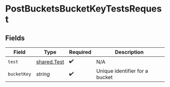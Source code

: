 # PostBucketsBucketKeyTestsRequest


## Fields

| Field                                      | Type                                       | Required                                   | Description                                |
| ------------------------------------------ | ------------------------------------------ | ------------------------------------------ | ------------------------------------------ |
| `test`                                     | [shared.Test](../../models/shared/test.md) | :heavy_check_mark:                         | N/A                                        |
| `bucketKey`                                | *string*                                   | :heavy_check_mark:                         | Unique identifier for a bucket             |